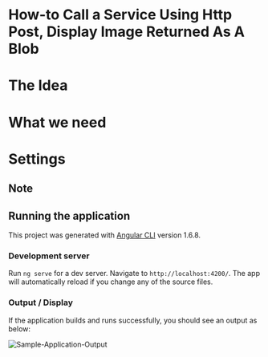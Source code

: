 # How-to Call a Service Using Http Post, Display Image Returned As A Blob

# The Idea


# What we need


# Settings
## Note

## Running the application
This project was generated with [Angular CLI](https://github.com/angular/angular-cli) version 1.6.8.

### Development server

Run `ng serve` for a dev server. Navigate to `http://localhost:4200/`. The app will automatically reload if you change any of the source files.

### Output / Display 
If the application builds and runs successfully, you should see an output as below:

![Sample-Application-Output](https://user-images.githubusercontent.com/902972/47608766-a2212c80-d9f8-11e8-9d8d-ed9c4fd83f3c.png)
